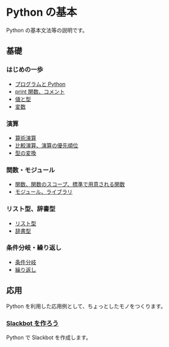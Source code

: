 # Python の基本

Python の基本文法等の説明です。

## 基礎

### はじめの一歩

- [プログラムと Python](./basic/0)
- [print 関数、コメント](./basic/1)
- [値と型](./basic/2)
- [変数](./basic/3)

### 演算

- [算術演算](./basic/4)
- [比較演算、演算の優先順位](./basic/5)
- [型の変換](./basic/6)

### 関数・モジュール

- [関数、関数のスコープ、標準で用意される関数](./basic/7)
- [モジュール、ライブラリ](./basic/8)

### リスト型、辞書型

- [リスト型](./basic/9)
- [辞書型](./basic/10)

### 条件分岐・繰り返し

- [条件分岐](./basic/11)
- [繰り返し](./basic/12)

## 応用

Python を利用した応用例として、ちょっとしたモノをつくります。

### [Slackbot を作ろう](./advance/slackbot)

Python で Slackbot を作成します。

